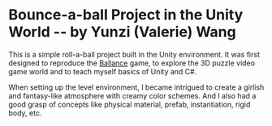 # Bounce-a-ball Project in the Unity World -- by Yunzi (Valerie) Wang

This is a simple roll-a-ball project built in the Unity environment. 
It was first designed to reproduce the [Ballance](https://en.wikipedia.org/wiki/Ballance) game, to explore the 3D puzzle video game world and to teach myself basics of Unity and C#.

When setting up the level environment, I became intrigued to create a girlish and fantasy-like atmosphere with creamy color schemes. And I also had a good grasp of concepts like physical material, prefab, instantiation, rigid body, etc.
